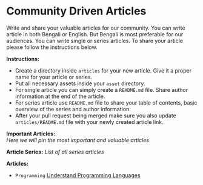 # Community Driven Articles

Write and share your valuable articles for our community. You can write article in both Bengali or English. But Bengali is most preferable for our audiences. You can write single or series articles. To share your article please follow the instructions below.

**Instructions:**

-   Create a directory inside `articles` for your new article. Give it a proper name for your article or series.
-   Put all necessary assets inside your `asset` directory.
-   For single article you can simply create a `README.md` file. Share author information at the end of the article.
-   For series article use `README.md` file to share your table of contents, basic overview of the series and author information.
-   After your pull request being merged make sure you also update `articles/README.md` file with your newly created article link.

**Important Articles:**
<br />
_Here we will pin the most important and valuable articles_

**Article Series:**
_List of all series articles_

**Articles:**

-   `Programming` [Understand Programming Languages](understand-programming-languages/README.md)
